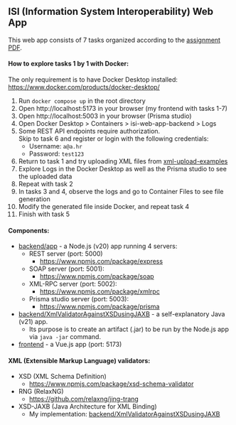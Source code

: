 ## ISI (Information System Interoperability) Web App

This web app consists of 7 tasks organized according to the [assignment PDF](EN_Description_of_project_assignment.pdf).

#### How to explore tasks 1 by 1 with Docker:

The only requirement is to have Docker Desktop installed:  
https://www.docker.com/products/docker-desktop/

1. Run `docker compose up` in the root directory
2. Open http://localhost:5173 in your browser (my frontend with tasks 1-7)
3. Open http://localhost:5003 in your browser (Prisma studio)
4. Open Docker Desktop > Containers > isi-web-app-backend > Logs
5. Some REST API endpoints require authorization.  
   Skip to task 6 and register or login with the following credentials:
   - Username: `a@a.hr`
   - Password: `test123`
6. Return to task 1 and try uploading XML files from [xml-upload-examples](xml-upload-examples)
7. Explore Logs in the Docker Desktop as well as the Prisma studio to see the uploaded data
8. Repeat with task 2
9. In tasks 3 and 4, observe the logs and go to Container Files to see file generation
10. Modify the generated file inside Docker, and repeat task 4
11. Finish with task 5

#### Components:

- [backend/app](backend/app) - a Node.js (v20) app running 4 servers:
  - REST server (port: 5000)
    - https://www.npmjs.com/package/express
  - SOAP server (port: 5001):
    - https://www.npmjs.com/package/soap
  - XML-RPC server (port: 5002):
    - https://www.npmjs.com/package/xmlrpc
  - Prisma studio server (port: 5003):
    - https://www.npmjs.com/package/prisma
- [backend/XmlValidatorAgainstXSDusingJAXB](backend/XmlValidatorAgainstXSDusingJAXB) - a self-explanatory Java (v21) app.
  - Its purpose is to create an artifact (.jar) to be run by the Node.js app via `java -jar` command.
- [frontend](frontend) - a Vue.js app (port: 5173)

#### XML (Extensible Markup Language) validators:

- XSD (XML Schema Definition)
  - https://www.npmjs.com/package/xsd-schema-validator
- RNG (RelaxNG)
  - https://github.com/relaxng/jing-trang
- XSD-JAXB (Java Architecture for XML Binding)
  - My implementation: [backend/XmlValidatorAgainstXSDusingJAXB](backend/XmlValidatorAgainstXSDusingJAXB)
